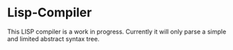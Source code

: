 # Lisp-Compiler

This LISP compiler is a work in progress. Currently it will only parse a simple and limited abstract syntax tree.

